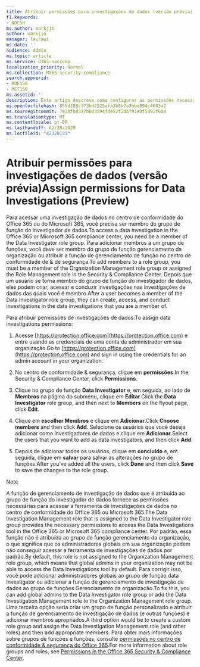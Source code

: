 ```yaml
---
title: Atribuir permissões para investigações de dados (versão prévia)
f1.keywords:
- NOCSH
ms.author: markjjo
author: markjjo
manager: laurawi
ms.date: ''
audience: Admin
ms.topic: article
ms.service: O365-seccomp
localization_priority: Normal
ms.collection: M365-security-compliance
search.appverid:
- MOE150
- MET150
ms.assetid: ''
description: Este artigo descreve como configurar as permissões necessárias para usar a ferramenta de investigações de dados no Microsoft 365.
ms.openlocfilehash: 855d288c373bd2525afa3b8b7a3bbd894c4683a2
ms.sourcegitcommit: 7930fb8327bbd3594fde52f2dbf91e0f5d92f684
ms.translationtype: MT
ms.contentlocale: pt-BR
ms.lasthandoff: 02/28/2020
ms.locfileid: "42328133"
---
```

# <a name="assign-permissions-for-data-investigations-preview"></a><span data-ttu-id="94099-103">Atribuir permissões para investigações de dados (versão prévia)</span><span class="sxs-lookup"><span data-stu-id="94099-103">Assign permissions for Data Investigations (Preview)</span></span>

<span data-ttu-id="94099-104">Para acessar uma investigação de dados no centro de conformidade do Office 365 ou do Microsoft 365, você precisa ser membro do grupo de função do investigador de dados.</span><span class="sxs-lookup"><span data-stu-id="94099-104">To access a data investigation in the Office 365 or Microsoft 365 compliance center, you need be a member of the Data Investigator role group.</span></span> <span data-ttu-id="94099-105">Para adicionar membros a um grupo de funções, você deve ser membro do grupo de função gerenciamento da organização ou atribuir a função de gerenciamento de função no centro de conformidade de & de segurança.</span><span class="sxs-lookup"><span data-stu-id="94099-105">To add members to a role group, you must be a member of the Organization Management role group or assigned the Role Management role in the Security & Compliance Center.</span></span> <span data-ttu-id="94099-106">Depois que um usuário se torna membro do grupo de função do investigador de dados, eles podem criar, acessar e conduzir investigações nas investigações de dados das quais você é membro.</span><span class="sxs-lookup"><span data-stu-id="94099-106">After a user becomes a member of the Data Investigator role group, they can create, access, and conduct investigations in the data investigations that you are a member of.</span></span>

<span data-ttu-id="94099-107">Para atribuir permissões de investigações de dados:</span><span class="sxs-lookup"><span data-stu-id="94099-107">To assign data investigations permissions:</span></span>

1. <span data-ttu-id="94099-108">Acesse [https://protection.office.com](https://protection.office.com) e entre usando as credenciais de uma conta de administrador em sua organização.</span><span class="sxs-lookup"><span data-stu-id="94099-108">Go to [https://protection.office.com](https://protection.office.com) and sign in using the credentials for an admin account in your organization.</span></span>

2. <span data-ttu-id="94099-109">No centro de conformidade & segurança, clique em **permissões**.</span><span class="sxs-lookup"><span data-stu-id="94099-109">In the Security & Compliance Center, click **Permissions**.</span></span>

3. <span data-ttu-id="94099-110">Clique no grupo de função **Data Investigator** e, em seguida, ao lado de **Membros** na página do submenu, clique em **Editar**.</span><span class="sxs-lookup"><span data-stu-id="94099-110">Click the **Data Investigator** role group, and then next to **Members** on the flyout page, click **Edit**.</span></span>

4. <span data-ttu-id="94099-111">Clique em **escolher Membros** e clique em **Adicionar**.</span><span class="sxs-lookup"><span data-stu-id="94099-111">Click **Choose members** and then click **Add**.</span></span> <span data-ttu-id="94099-112">Selecione os usuários que você deseja adicionar como investigadores de dados e clique em **Adicionar**.</span><span class="sxs-lookup"><span data-stu-id="94099-112">Select the users that you want to add as data investigators, and then click **Add**.</span></span>

5. <span data-ttu-id="94099-113">Depois de adicionar todos os usuários, clique em **concluído** e, em seguida, clique em **salvar** para salvar as alterações no grupo de funções.</span><span class="sxs-lookup"><span data-stu-id="94099-113">After you've added all the users, click **Done** and then click **Save** to save the changes to the role group.</span></span>

> [!NOTE]
> <span data-ttu-id="94099-114">A função de gerenciamento de investigação de dados que é atribuída ao grupo de função do investigador de dados fornece as permissões necessárias para acessar a ferramenta de investigações de dados no centro de conformidade do Office 365 ou Microsoft 365.</span><span class="sxs-lookup"><span data-stu-id="94099-114">The Data Investigation Management role that is assigned to the Data Investigator role group provides the necessary permissions to access the Data Investigations tool in the Office 365 or Microsoft 365 compliance center.</span></span> <span data-ttu-id="94099-115">Por padrão, essa função não é atribuída ao grupo de função gerenciamento da organização, o que significa que os administradores globais em sua organização podem não conseguir acessar a ferramenta de investigações de dados por padrão.</span><span class="sxs-lookup"><span data-stu-id="94099-115">By default, this role is not assigned to the Organization Management role group, which means that global admins in your organization may not be able to access the Data Investigations tool by default.</span></span> <span data-ttu-id="94099-116">Para corrigir isso, você pode adicionar administradores globais ao grupo de função data Investigator ou adicionar a função de gerenciamento de investigação de dados ao grupo de funções Gerenciamento da organização.</span><span class="sxs-lookup"><span data-stu-id="94099-116">To fix this, you can add global admins to the Data Investigator role group or add the Data Investigation Management role to the Organization Management role group.</span></span> <span data-ttu-id="94099-117">Uma terceira opção seria criar um grupo de função personalizado e atribuir a função de gerenciamento de investigação de dados (e outras funções) e adicionar membros apropriados.</span><span class="sxs-lookup"><span data-stu-id="94099-117">A third option would be to create a custom role group and assign the Data Investigation Management role (and other roles) and then add appropriate members.</span></span> <span data-ttu-id="94099-118">Para obter mais informações sobre grupos de funções e funções, consulte [permissões no centro de conformidade & segurança do Office 365](https://docs.microsoft.com/microsoft-365/security/office-365-security/permissions-in-the-security-and-compliance-center).</span><span class="sxs-lookup"><span data-stu-id="94099-118">For more information about role groups and roles, see [Permissions in the Office 365 Security & Compliance Center](https://docs.microsoft.com/microsoft-365/security/office-365-security/permissions-in-the-security-and-compliance-center).</span></span>
